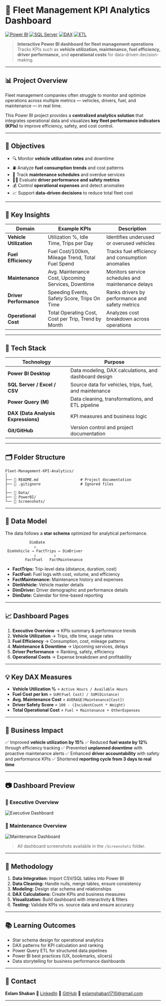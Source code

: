 
# 🚚 Fleet Management KPI Analytics Dashboard

[![Power BI](https://img.shields.io/badge/Power%20BI-F2C811?style=for-the-badge\&logo=powerbi\&logoColor=black)](https://powerbi.microsoft.com/)
[![SQL Server](https://img.shields.io/badge/SQL%20Server-CC2927?style=for-the-badge\&logo=microsoft-sql-server\&logoColor=white)](https://www.microsoft.com/en-us/sql-server)
[![DAX](https://img.shields.io/badge/DAX-0078D4?style=for-the-badge\&logo=microsoft\&logoColor=white)]()
[![ETL](https://img.shields.io/badge/ETL%20Process-4A154B?style=for-the-badge\&logo=databricks\&logoColor=white)]()

> **Interactive Power BI dashboard for fleet management operations**
> Tracks KPIs such as **vehicle utilization, maintenance, fuel efficiency, driver performance,** and **operational costs** for data-driven decision-making.

---

## 📊 Project Overview

Fleet management companies often struggle to monitor and optimize operations across multiple metrics — vehicles, drivers, fuel, and maintenance — in real time.

This Power BI project provides a **centralized analytics solution** that integrates operational data and visualizes **key fleet performance indicators (KPIs)** to improve efficiency, safety, and cost control.

---

## 🎯 Objectives

* 🔍 Monitor **vehicle utilization rates** and downtime
* ⛽ Analyze **fuel consumption trends** and cost patterns
* 🧰 Track **maintenance schedules** and overdue services
* 👨‍✈️ Evaluate **driver performance and safety metrics**
* 💰 Control **operational expenses** and detect anomalies
* 📈 Support **data-driven decisions** to reduce total fleet cost

---

## 🧠 Key Insights

| Domain                  | Example KPIs                                        | Description                                       |
| ----------------------- | --------------------------------------------------- | ------------------------------------------------- |
| **Vehicle Utilization** | Utilization %, Idle Time, Trips per Day             | Identifies underused or overused vehicles         |
| **Fuel Efficiency**     | Fuel Cost/100km, Mileage Trend, Total Fuel Spend    | Tracks fuel efficiency and consumption anomalies  |
| **Maintenance**         | Avg. Maintenance Cost, Upcoming Services, Downtime  | Monitors service schedules and maintenance delays |
| **Driver Performance**  | Speeding Events, Safety Score, Trips On Time        | Ranks drivers by performance and safety metrics   |
| **Operational Cost**    | Total Operating Cost, Cost per Trip, Trend by Month | Analyzes cost breakdown across operations         |

---

## 🧰 Tech Stack

| Technology                          | Purpose                                                |
| ----------------------------------- | ------------------------------------------------------ |
| **Power BI Desktop**                | Data modeling, DAX calculations, and dashboard design  |
| **SQL Server / Excel / CSV**        | Source data for vehicles, trips, fuel, and maintenance |
| **Power Query (M)**                 | Data cleaning, transformations, and ETL pipeline       |
| **DAX (Data Analysis Expressions)** | KPI measures and business logic                        |
| **Git/GitHub**                      | Version control and project documentation              |

---

## 🗂️ Folder Structure

```
Fleet-Management-KPI-Analytics/
│
├── 📄 README.md                   # Project documentation
├── 📄 .gitignore                  # Ignored files
│
├── 📁 Data/                       
├── 📁 PowerBI/                    
└── 📁 Screenshots/

```

---

## 🧮 Data Model

The data follows a **star schema** optimized for analytical performance.

```
           DimDate
             ↓
 DimVehicle → FactTrips ← DimDriver
             ↓        ↓
         FactFuel   FactMaintenance
```

* **FactTrips:** Trip-level data (distance, duration, cost)
* **FactFuel:** Fuel logs with cost, volume, and efficiency
* **FactMaintenance:** Maintenance history and expenses
* **DimVehicle:** Vehicle master details
* **DimDriver:** Driver demographic and performance details
* **DimDate:** Calendar for time-based reporting

---

## 📈 Dashboard Pages

1. **Executive Overview** → KPIs summary & performance trends
2. **Vehicle Utilization** → Trips, idle time, usage rates
3. **Fuel Efficiency** → Consumption, cost, mileage patterns
4. **Maintenance & Downtime** → Upcoming services, delays
5. **Driver Performance** → Ranking, safety, efficiency
6. **Operational Costs** → Expense breakdown and profitability

---

## 💡 Key DAX Measures

* **Vehicle Utilization %** = `Active Hours / Available Hours`
* **Fuel Cost per km** = `SUM(Fuel Cost) / SUM(Distance)`
* **Avg. Maintenance Cost** = `AVERAGE(Maintenance[Cost])`
* **Driver Safety Score** = `100 - (IncidentCount * Weight)`
* **Total Operational Cost** = `Fuel + Maintenance + OtherExpenses`

---

## 💼 Business Impact

✅ Improved **vehicle utilization by 15%**
✅ Reduced **fuel waste by 12%** through efficiency tracking
✅ Prevented **unplanned downtime** with proactive maintenance alerts
✅ Enhanced **driver accountability** with safety and performance KPIs
✅ Shortened **reporting cycle from 3 days to real time**

---

## 📷 Dashboard Preview

### 🚀 Executive Overview

![Executive Dashboard](./Screenshots/Dashboard_Main.png)

### 🧰 Maintenance Overview

![Maintenance Dashboard](./Screenshots/Maintenance.png)

> All dashboard screenshots available in the `/Screenshots` folder.

---

## 🧭 Methodology

1. **Data Integration:** Import CSV/SQL tables into Power BI
2. **Data Cleaning:** Handle nulls, merge tables, ensure consistency
3. **Modeling:** Design star schema and relationships
4. **DAX Calculations:** Create KPIs and business measures
5. **Visualization:** Build dashboard with interactivity & filters
6. **Testing:** Validate KPIs vs. source data and ensure accuracy

---

## 📚 Learning Outcomes

* Star schema design for operational analytics
* DAX patterns for KPI calculation and ranking
* Power Query ETL for structured data pipelines
* Power BI best practices (UX, bookmarks, slicers)
* Data storytelling for business performance dashboards

---

## 📧 Contact

**Eslam Shaban**
🔗 [LinkedIn](https://www.linkedin.com/in/eslamshaban7/)
🐙 [GitHub](https://github.com/Eslam-Shaban-17)
📧 [eslamshaban1710@gmail.com](mailto:eslamshaban1710@gmail.com)

---
